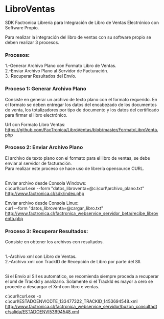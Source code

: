 # LibroVentas
SDK Factronica
Librería para Integración de Libro de Ventas Electrónico con Software Propio.

Para realizar la integración del libro de ventas con su software propio se deben realizar 3 procesos.

<h3>Procesos:</h3>
1.-Generar Archivo Plano con Formato Libro de Ventas.<br>
2.-Enviar Archivo Plano al Servidor de Facturación.<br>
3.-Recuperar Resultados del Envío.<br>

<h3>Proceso 1: Generar Archivo Plano</h3>
Consiste en generar un archivo de texto plano con el formato requerido.
En el formato se deben entregar los datos del encabezado de los documentos de venta, los totalizadores por tipo de documento y los datos del certificado para firmar el libro electrónico.

Url con Formato Libro Ventas:<br>
https://github.com/FacTronica/LibroVentas/blob/master/FormatoLibroVenta.php

<h3>Proceso 2: Enviar Archivo Plano</h3>
El archivo de texto plano con el formato para el libro de ventas, se debe enviar al servidor de facturación.
<br>Para realizar este proceso se hace uso de librería opensource CURL.

<br>Enviar archivo desde Consola Windows:
<br>c:\curl\curl.exe --form "datos_libroventa=@c:\curl\archivo_plano.txt" http://www.factronica.cl/sdk/index.php

Enviar archivo desde Consola Linux:
<br>curl --form "datos_libroventa=@cargar_libro.txt" http://www.factronica.cl/factronica_webservice_servidor_beta/recibe_libroventa.php

<h3>Proceso 3: Recuperar Resultados:</h3>
Consiste en obtener los archivos con resultados.

<br>1.-Archivo xml con Libro de Ventas.
<br>2.-Archivo xml con TrackID de Recepción de Libro por parte del SII.

<br>Si el Envío al SII es automático, se recomienda siempre proceda a recuperar el xml de TrackId y analizarlo.
Solamente si el TrackId es mayor a cero se procede a descargar el Xml con libro e ventas.
 
c:\curl\curl.exe -o c:\curl\ESTADOENVIODTE_133477322_TRACKID_1453694548.xml http://www.factronica.cl/factronica_webservice_servidor/buzon_consultadte/salida/ESTADOENVI53694548.xml
